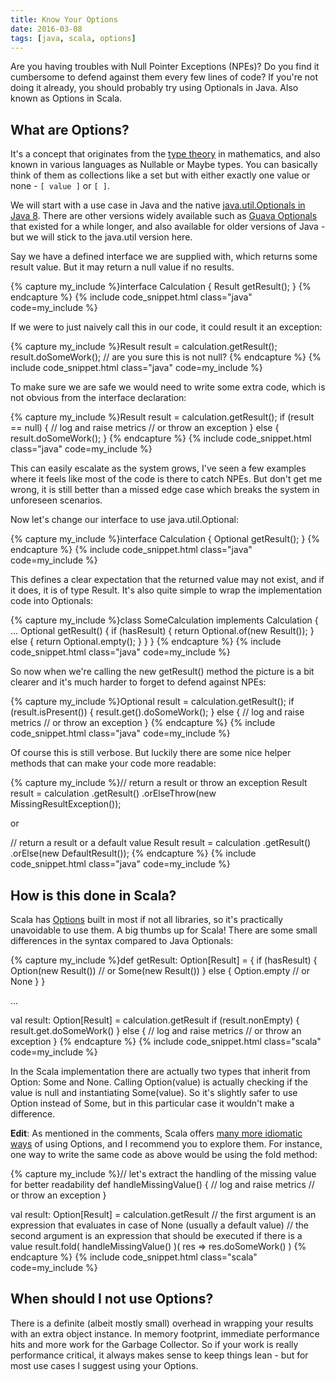 ```yaml
---
title: Know Your Options
date: 2016-03-08
tags: [java, scala, options]
---
```


Are you having troubles with Null Pointer Exceptions (NPEs)? Do you find it cumbersome to defend against them every few lines of code? If you're not doing it already, you should probably try using Optionals in Java. Also known as Options in Scala.

<!--break-->

## What are Options?

It's a concept that originates from the [type theory](https://en.wikipedia.org/wiki/Type_theory) in mathematics, and also known in various languages as Nullable or Maybe types. You can basically think of them as collections like a set but with either exactly one value or none - `[ value ]` or `[ ]`.

We will start with a use case in Java and the native [java.util.Optionals in Java 8](https://docs.oracle.com/javase/8/docs/api/java/util/Optional.html). There are other versions widely available such as [Guava Optionals](https://google.github.io/guava/releases/19.0/api/docs/com/google/common/base/Optional.html) that existed for a while longer, and also available for older versions of Java - but we will stick to the java.util version here.

Say we have a defined interface we are supplied with, which returns some result value. But it may return a null value if no results.

{% capture my_include %}interface Calculation {
  Result getResult();
}
{% endcapture %}
{% include code_snippet.html class="java" code=my_include %}

If we were to just naively call this in our code, it could result it an exception:

{% capture my_include %}Result result = calculation.getResult();
result.doSomeWork(); // are you sure this is not null?
{% endcapture %}
{% include code_snippet.html class="java" code=my_include %}

To make sure we are safe we would need to write some extra code, which is not obvious from the interface declaration:

{% capture my_include %}Result result = calculation.getResult();
if (result == null) {
  // log and raise metrics
  // or throw an exception
} else {
  result.doSomeWork();
}
{% endcapture %}
{% include code_snippet.html class="java" code=my_include %}

This can easily escalate as the system grows, I've seen a few examples where it feels like most of the code is there to catch NPEs. But don't get me wrong, it is still better than a missed edge case which breaks the system in unforeseen scenarios.

Now let's change our interface to use java.util.Optional:

{% capture my_include %}interface Calculation {
  Optional<Result> getResult();
}
{% endcapture %}
{% include code_snippet.html class="java" code=my_include %}

This defines a clear expectation that the returned value may not exist, and if it does, it is of type Result.
It's also quite simple to wrap the implementation code into Optionals:

{% capture my_include %}class SomeCalculation implements Calculation {
  ...
  Optional<Result> getResult() {
    if (hasResult) {
      return Optional.of(new Result());
    } else {
      return Optional.empty();
    }
  }
}
{% endcapture %}
{% include code_snippet.html class="java" code=my_include %}

So now when we're calling the new getResult() method the picture is a bit clearer and it's much harder to forget to defend against NPEs:

{% capture my_include %}Optional<Result> result = calculation.getResult();
if (result.isPresent()) {
  result.get().doSomeWork();
} else {
  // log and raise metrics
  // or throw an exception
}
{% endcapture %}
{% include code_snippet.html class="java" code=my_include %}

Of course this is still verbose. But luckily there are some nice helper methods that can make your code more readable:

{% capture my_include %}// return a result or throw an exception
Result result = calculation
  .getResult()
  .orElseThrow(new MissingResultException());

or

// return a result or a default value
Result result = calculation
  .getResult()
  .orElse(new DefaultResult());
{% endcapture %}
{% include code_snippet.html class="java" code=my_include %}

## How is this done in Scala?

Scala has [Options](http://www.scala-lang.org/api/current/#scala.Option) built in most if not all libraries, so it's practically unavoidable to use them. A big thumbs up for Scala! There are some small differences in the syntax compared to Java Optionals:

{% capture my_include %}def getResult: Option[Result] = {
  if (hasResult) {
    Option(new Result()) // or Some(new Result())
  } else {
    Option.empty // or None
  }
}

...

val result: Option[Result] = calculation.getResult
if (result.nonEmpty) {
  result.get.doSomeWork()
} else {
  // log and raise metrics
  // or throw an exception
}
{% endcapture %}
{% include code_snippet.html class="scala" code=my_include %}

In the Scala implementation there are actually two types that inherit from Option: Some and None. Calling Option(value) is actually checking if the value is null and instantiating Some(value). So it's slightly safer to use Option instead of Some, but in this particular case it wouldn't make a difference.

**Edit**: As mentioned in the comments, Scala offers [many more idiomatic ways](http://blog.originate.com/blog/2014/06/15/idiomatic-scala-your-options-do-not-match/) of using Options, and I recommend you to explore them. For instance, one way to write the same code as above would be using the fold method:

{% capture my_include %}// let's extract the handling of the missing value for better readability
def handleMissingValue() {
  // log and raise metrics
  // or throw an exception
}

val result: Option[Result] = calculation.getResult
// the first argument is an expression that evaluates in case of None (usually a default value)
// the second argument is an expression that should be executed if there is a value
result.fold( handleMissingValue() )( res => res.doSomeWork() )
{% endcapture %}
{% include code_snippet.html class="scala" code=my_include %}

## When should I not use Options?

There is a definite (albeit mostly small) overhead in wrapping your results with an extra object instance. In memory footprint, immediate performance hits and more work for the Garbage Collector. So if your work is really performance critical, it always makes sense to keep things lean - but for most use cases I suggest using your Options.
